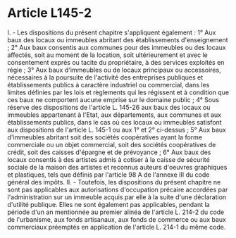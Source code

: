 # Article L145-2

I. - Les dispositions du présent chapitre s'appliquent également :   1° Aux baux des locaux ou immeubles abritant des établissements d'enseignement ;   2° Aux baux consentis aux communes pour des immeubles ou des locaux affectés, soit au moment de la location, soit ultérieurement et avec le consentement exprès ou tacite du propriétaire, à des services exploités en régie ;   3° Aux baux d'immeubles ou de locaux principaux ou accessoires, nécessaires à la poursuite de l'activité des entreprises publiques et établissements publics à caractère industriel ou commercial, dans les limites définies par les lois et règlements qui les régissent et à condition que ces baux ne comportent aucune emprise sur le domaine public ;   4° Sous réserve des dispositions de l'article L. 145-26 aux baux des locaux ou immeubles appartenant à l'Etat, aux départements, aux communes et aux établissements publics, dans le cas où ces locaux ou immeubles satisfont aux dispositions de l'article L. 145-1 ou aux 1° et 2° ci-dessus ;   5° Aux baux d'immeubles abritant soit des sociétés coopératives ayant la forme commerciale ou un objet commercial, soit des sociétés coopératives de crédit, soit des caisses d'épargne et de prévoyance ;   6° Aux baux des locaux consentis à des artistes admis à cotiser à la caisse de sécurité sociale de la maison des artistes et reconnus auteurs d'oeuvres graphiques et plastiques, tels que définis par l'article 98 A de l'annexe III du code général des impôts.   II. - Toutefois, les dispositions du présent chapitre ne sont pas applicables aux autorisations d'occupation précaire accordées par l'administration sur un immeuble acquis par elle à la suite d'une déclaration d'utilité publique. Elles ne sont également pas applicables, pendant la période d'un an mentionnée au premier alinéa de l'article L. 214-2 du code de l'urbanisme, aux fonds artisanaux, aux fonds de commerce ou aux baux commerciaux préemptés en application de l'article L. 214-1 du même code.